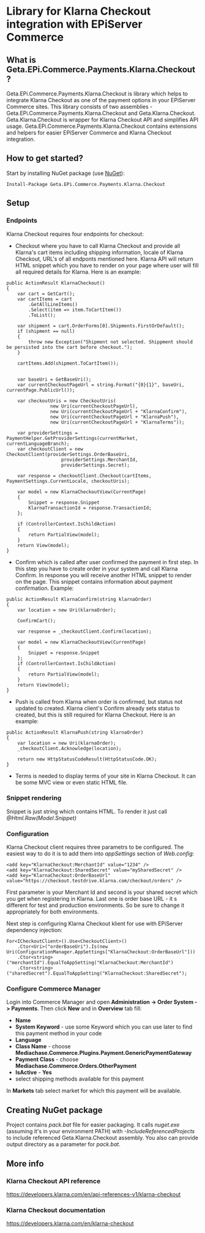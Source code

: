 Library for Klarna Checkout integration with EPiServer Commerce
=============

## What is Geta.EPi.Commerce.Payments.Klarna.Checkout?

Geta.EPi.Commerce.Payments.Klarna.Checkout is library which helps to integrate Klarna Checkout as one of the payment options in your EPiServer Commerce sites.
This library consists of two assemblies - Geta.EPi.Commerce.Payments.Klarna.Checkout and Geta.Klarna.Checkout. Geta.Klarna.Checkout is wrapper for Klarna Checkout API and simplifies API usage. Geta.EPi.Commerce.Payments.Klarna.Checkout contains extensions and helpers for easier EPiServer Commerce and Klarna Checkout integration.

## How to get started?

Start by installing NuGet package (use [NuGet](http://nuget.episerver.com/)):

    Install-Package Geta.EPi.Commerce.Payments.Klarna.Checkout

## Setup

### Endpoints

Klarna Checkout requires four endpoints for checkout:
- Checkout where you have to call Klarna Checkout and provide all Klarna's cart items including shipping information, locale of Klarna Checkout, URL's of all endponts mentioned here. Klarna API will return HTML snippet which you have to render on your page where user will fill all required details for Klarna. Here is an example:

```
public ActionResult KlarnaCheckout()
{
    var cart = GetCart();
    var cartItems = cart
        .GetAllLineItems()
        .Select(item => item.ToCartItem())
        .ToList();

    var shipment = cart.OrderForms[0].Shipments.FirstOrDefault();
    if (shipment == null)
    {
        throw new Exception("Shipment not selected. Shippment should be persisted into the cart before checkout.");
    }

    cartItems.Add(shipment.ToCartItem());

    
	var baseUri = GetBaseUri();
    var currentCheckoutPageUrl = string.Format("{0}{1}", baseUri, currentPage.PublicUrl());

    var checkoutUris = new CheckoutUris(
                new Uri(currentCheckoutPageUrl),
                new Uri(currentCheckoutPageUrl + "KlarnaConfirm"),
                new Uri(currentCheckoutPageUrl + "KlarnaPush"),
                new Uri(currentCheckoutPageUrl + "KlarnaTerms"));

	var providerSettings = PaymentHelper.GetProviderSettings(currentMarket, currentLanguageBranch);
	var checkoutClient = new CheckoutClient(providerSettings.OrderBaseUri, 
					providerSettings.MerchantId, 
					providerSettings.Secret);
	
	var response = checkoutClient.Checkout(cartItems, PaymentSettings.CurrentLocale, checkoutUris);

    var model = new KlarnaCheckoutView(CurrentPage)
    {
        Snippet = response.Snippet
		KlarnaTransactionId = response.TransactionId;
    };

    if (ControllerContext.IsChildAction)
    {
        return PartialView(model);
    }
    return View(model);
}
```

- Confirm which is called after user confirmed the payment in first step. In this step you have to create order in your system and call Klarna Confirm. In response you will receive another HTML snippet to render on the page. This snippet contains information about payment confirmation. Example:

```
public ActionResult KlarnaConfirm(string klarnaOrder)
{
    var location = new Uri(klarnaOrder);

    ConfirmCart();

    var response = _checkoutClient.Confirm(location);

    var model = new KlarnaCheckoutView(CurrentPage)
    {
        Snippet = response.Snippet
    };
    if (ControllerContext.IsChildAction)
    {
        return PartialView(model);
    }
    return View(model);
}
```

- Push is called from Klarna when order is confirmed, but status not updated to created. Klarna client's Confirm already sets status to created, but this is still required for Klarna Checkout. Here is an example:

```
public ActionResult KlarnaPush(string klarnaOrder)
{
    var location = new Uri(klarnaOrder);
    _checkoutClient.Acknowledge(location);

    return new HttpStatusCodeResult(HttpStatusCode.OK);
}
```

- Terms is needed to display terms of your site in Klarna Checkout. It can be some MVC view or even static HTML file.

### Snippet rendering

Snippet is just string which contains HTML. To render it just call *@Html.Raw(Model.Snippet)*

### Configuration

Klarna Checkout client requires three parametrs to be configured. The easiest way to do it is to add them into _appSettings_ section of _Web.config_:

```
<add key="KlarnaCheckout:MerchantId" value="1234" />
<add key="KlarnaCheckout:SharedSecret" value="mySharedSecret" />
<add key="KlarnaCheckout:OrderBaseUrl" value="https://checkout.testdrive.klarna.com/checkout/orders" />
```

First parameter is your Merchant Id and second is your shared secret which you get when registering in Klarna. Last one is order base URL - it s different for test and production environments. So be sure to change it appropriately for both environments.

Next step is configuring Klarna Checkout klient for use with EPiServer dependency injection:

```
For<ICheckoutClient>().Use<CheckoutClient>()
    .Ctor<Uri>("orderBaseUri").Is(new Uri(ConfigurationManager.AppSettings["KlarnaCheckout:OrderBaseUrl"]))
    .Ctor<string>("merchantId").EqualToAppSetting("KlarnaCheckout:MerchantId")
    .Ctor<string>("sharedSecret").EqualToAppSetting("KlarnaCheckout:SharedSecret");
```

### Configure Commerce Manager

Login into Commerce Manager and open **Administration -> Order System -> Payments**. Then click **New** and in **Overview** tab fill:

- **Name**
- **System Keyword** - use some Keyword which you can use later to find this payment method in your code
- **Language**
- **Class Name** - choose **Mediachase.Commerce.Plugins.Payment.GenericPaymentGateway**
- **Payment Class** - choose **Mediachase.Commerce.Orders.OtherPayment**
- **IsActive** - **Yes**
- select shipping methods available for this payment

In **Markets** tab select market for which this payment will be available.

## Creating NuGet package

Project contains _pack.bat_ file for easier packaging. It calls _nuget.exe_ (assuming it's in your environment PATH) with _-IncludeReferencedProjects_ to include referenced Geta.Klarna.Checkout assembly. You also can provide output directory as a parameter for _pack.bat_.

## More info

### Klarna Checkout API reference

https://developers.klarna.com/en/api-references-v1/klarna-checkout

### Klarna Checkout documentation

https://developers.klarna.com/en/klarna-checkout
